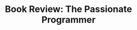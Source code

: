 ---
title: "Book Review: The Passionate Programmer"
tags: [book, programming, review]
image: venus-and-mars-embracing-as-vulcan-works-at-his-forge.jpg
caption: Venus and Mars Embracing as Vulcan Works at His Forge (1543) by Enea Vico after Parmigianino
---